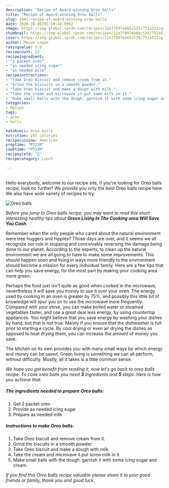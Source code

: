 ```yaml
---
description: "Recipe of Award-winning Oreo balls"
title: "Recipe of Award-winning Oreo balls"
slug: 2442-recipe-of-award-winning-oreo-balls
date: 2020-10-06T05:59:44.098Z
image: https://img-global.cpcdn.com/recipes/12e7f897eb6bc535/751x532cq70/oreo-balls-recipe-main-photo.jpg
thumbnail: https://img-global.cpcdn.com/recipes/12e7f897eb6bc535/751x532cq70/oreo-balls-recipe-main-photo.jpg
cover: https://img-global.cpcdn.com/recipes/12e7f897eb6bc535/751x532cq70/oreo-balls-recipe-main-photo.jpg
author: Mason Logan
ratingvalue: 3.9
reviewcount: 13
recipeingredient:
- "2 packet oreo"
- "as needed icing sugar"
- "as needed milk"
recipeinstructions:
- "Take Oreo biscuit and remove cream from it."
- "Grind the biscuits in a smooth powder."
- "Take Oreo biscuit and make a dough with milk."
- "Take the cream and microvave it.put some milk in it."
- "Make small balls with the dough. garnish it with some icing sugar and cream."
categories:
- Recipe
tags:
- oreo
- balls

katakunci: oreo balls 
nutrition: 297 calories
recipecuisine: American
preptime: "PT21M"
cooktime: "PT32M"
recipeyield: "2"
recipecategory: Lunch

---
```

<br>
Hello everybody, welcome to our recipe site, if you're looking for Oreo balls recipe, look no further! We provide you only the best Oreo balls recipe here. We also have wide variety of recipes to try.
<br>


![Oreo balls](https://img-global.cpcdn.com/recipes/12e7f897eb6bc535/751x532cq70/oreo-balls-recipe-main-photo.jpg)

<i>Before you jump to Oreo balls recipe, you may want to read this short interesting healthy tips about 
<strong>Green Living In The Cooking area Will Save You Cash</strong>.</i>
</br>

Remember when the only people who cared about the natural environment were tree huggers and hippies? Those days are over, and it seems we all recognize our role in stopping and conceivably reversing the damage being done to our planet. According to the experts, to clean up the natural environment we are all going to have to make some improvements. This should happen soon and living in ways more friendly to the environment should become a mission for every individual family. Here are a few tips that can help you save energy, for the most part by making your cooking area more green.

Perhaps the food just isn't quite as good when cooked in the microwave, nevertheless it will save you money to use it over your oven. The energy used by cooking in an oven is greater by 75%, and possibly this little bit of knowledge will spur you on to use the microwave more frequently. Compared with your stove, you can make boiled water or steamed vegetables faster, and use a great deal less energy, by using countertop appliances. You might believe that you save energy by washing your dishes by hand, but that is not true. Mainly if you ensure that the dishwasher is full prior to starting a cycle. By cool drying or even air drying the dishes as opposed to heat drying them, you can increase the amount of money you save.

The kitchen on its own provides you with many small ways by which energy and money can be saved. Green living is something we can all perform, without difficulty. Mostly, all it takes is a little common sense.


<i>We hope you got benefit from reading it, now let's go back to oreo balls recipe. To cook oreo balls you need <strong>3</strong> ingredients and <strong>5</strong> steps. Here is how you achieve that.
</i>

##### The ingredients needed to prepare Oreo balls:

1. Get 2 packet oreo
1. Provide as needed icing sugar
1. Prepare as needed milk


##### Instructions to make Oreo balls:

1. Take Oreo biscuit and remove cream from it.
1. Grind the biscuits in a smooth powder.
1. Take Oreo biscuit and make a dough with milk.
1. Take the cream and microvave it.put some milk in it.
1. Make small balls with the dough. garnish it with some icing sugar and cream.


<i>If you find this Oreo balls recipe valuable please share it to your good friends or family, thank you and good luck.</i>

